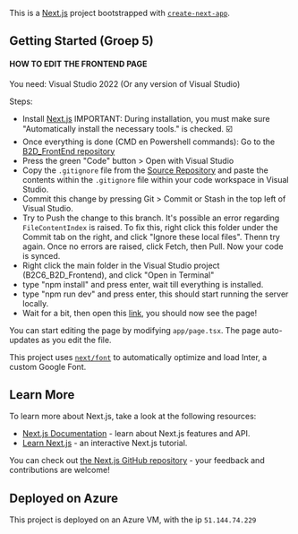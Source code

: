 This is a [Next.js](https://nextjs.org/) project bootstrapped with [`create-next-app`](https://github.com/vercel/next.js/tree/canary/packages/create-next-app).

## Getting Started (Groep 5)

#### HOW TO EDIT THE FRONTEND PAGE
You need:
Visual Studio 2022 (Or any version of Visual Studio)

Steps:
- Install [Next.js](https://nodejs.org/en)
IMPORTANT: During installation, you must make sure "Automatically install the necessary tools." is checked. ☑️
- Once everything is done (CMD en Powershell commands): Go to the [B2D_FrontEnd repository](https://github.com/ZuydUniversity/B2C6_B2D_Frontend/tree/groep_5_b2d?tab=readme-ov-file)
- Press the green "Code" button > Open with Visual Studio
- Copy the `.gitignore` file from the [Source Repository](https://github.com/ZuydUniversity/B2C6_B2D_Frontend) and paste the contents within the `.gitignore` file within your code workspace in Visual Studio.
- Commit this change by pressing Git > Commit or Stash in the top left of Visual Studio.
- Try to Push the change to this branch. It's possible an error regarding `FileContentIndex` is raised. To fix this, right click this folder under the Commit tab on the right, and click "Ignore these local files". Thenn try again. Once no errors are raised, click Fetch, then Pull. Now your code is synced.
- Right click the main folder in the Visual Studio project (B2C6_B2D_Frontend), and click "Open in Terminal"
- type "npm install" and press enter, wait till everything is installed.
- type "npm run dev" and press enter, this should start running the server locally.
- Wait for a bit, then open this [link](http://localhost:3000), you should now see the page!

You can start editing the page by modifying `app/page.tsx`. The page auto-updates as you edit the file.

This project uses [`next/font`](https://nextjs.org/docs/basic-features/font-optimization) to automatically optimize and load Inter, a custom Google Font.

## Learn More

To learn more about Next.js, take a look at the following resources:

- [Next.js Documentation](https://nextjs.org/docs) - learn about Next.js features and API.
- [Learn Next.js](https://nextjs.org/learn) - an interactive Next.js tutorial.

You can check out [the Next.js GitHub repository](https://github.com/vercel/next.js/) - your feedback and contributions are welcome!

## Deployed on Azure

This project is deployed on an Azure VM, with the ip `51.144.74.229`

